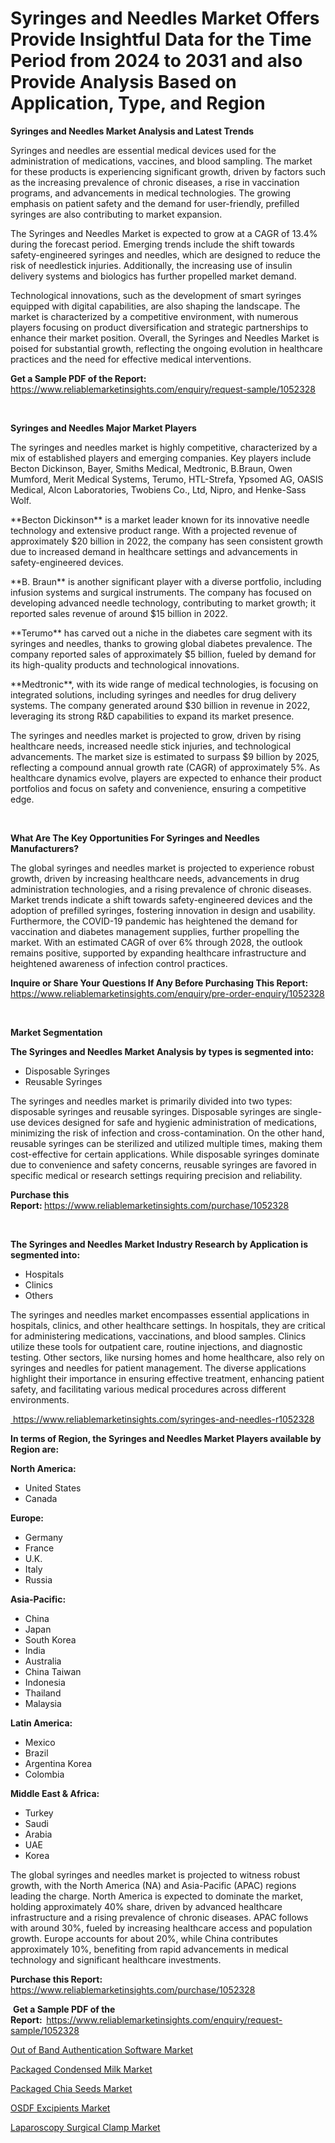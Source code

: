 <p><h1>Syringes and Needles Market Offers Provide Insightful Data for the Time Period from 2024 to 2031 and also Provide Analysis Based on Application, Type, and Region</h1></p><p><strong>Syringes and Needles Market Analysis and Latest Trends</strong></p>
<p><p>Syringes and needles are essential medical devices used for the administration of medications, vaccines, and blood sampling. The market for these products is experiencing significant growth, driven by factors such as the increasing prevalence of chronic diseases, a rise in vaccination programs, and advancements in medical technologies. The growing emphasis on patient safety and the demand for user-friendly, prefilled syringes are also contributing to market expansion.</p><p>The Syringes and Needles Market is expected to grow at a CAGR of 13.4% during the forecast period. Emerging trends include the shift towards safety-engineered syringes and needles, which are designed to reduce the risk of needlestick injuries. Additionally, the increasing use of insulin delivery systems and biologics has further propelled market demand.</p><p>Technological innovations, such as the development of smart syringes equipped with digital capabilities, are also shaping the landscape. The market is characterized by a competitive environment, with numerous players focusing on product diversification and strategic partnerships to enhance their market position. Overall, the Syringes and Needles Market is poised for substantial growth, reflecting the ongoing evolution in healthcare practices and the need for effective medical interventions.</p></p>
<p><strong>Get a Sample PDF of the Report:&nbsp;</strong> <a href="https://www.reliablemarketinsights.com/enquiry/request-sample/1052328?utm_campaign=1549&utm_medium=2&utm_source=Github&utm_content=ia&utm_term=14102024&utm_id=syringes-and-needles">https://www.reliablemarketinsights.com/enquiry/request-sample/1052328</a></p>
<p>&nbsp;</p>
<p><strong>Syringes and Needles Major Market Players</strong></p>
<p><p>The syringes and needles market is highly competitive, characterized by a mix of established players and emerging companies. Key players include Becton Dickinson, Bayer, Smiths Medical, Medtronic, B.Braun, Owen Mumford, Merit Medical Systems, Terumo, HTL-Strefa, Ypsomed AG, OASIS Medical, Alcon Laboratories, Twobiens Co., Ltd, Nipro, and Henke-Sass Wolf.</p><p>**Becton Dickinson** is a market leader known for its innovative needle technology and extensive product range. With a projected revenue of approximately $20 billion in 2022, the company has seen consistent growth due to increased demand in healthcare settings and advancements in safety-engineered devices.</p><p>**B. Braun** is another significant player with a diverse portfolio, including infusion systems and surgical instruments. The company has focused on developing advanced needle technology, contributing to market growth; it reported sales revenue of around $15 billion in 2022.</p><p>**Terumo** has carved out a niche in the diabetes care segment with its syringes and needles, thanks to growing global diabetes prevalence. The company reported sales of approximately $5 billion, fueled by demand for its high-quality products and technological innovations.</p><p>**Medtronic**, with its wide range of medical technologies, is focusing on integrated solutions, including syringes and needles for drug delivery systems. The company generated around $30 billion in revenue in 2022, leveraging its strong R&D capabilities to expand its market presence.</p><p>The syringes and needles market is projected to grow, driven by rising healthcare needs, increased needle stick injuries, and technological advancements. The market size is estimated to surpass $9 billion by 2025, reflecting a compound annual growth rate (CAGR) of approximately 5%. As healthcare dynamics evolve, players are expected to enhance their product portfolios and focus on safety and convenience, ensuring a competitive edge.</p></p>
<p>&nbsp;</p>
<p><strong>What Are The Key Opportunities For Syringes and Needles Manufacturers?</strong></p>
<p><p>The global syringes and needles market is projected to experience robust growth, driven by increasing healthcare needs, advancements in drug administration technologies, and a rising prevalence of chronic diseases. Market trends indicate a shift towards safety-engineered devices and the adoption of prefilled syringes, fostering innovation in design and usability. Furthermore, the COVID-19 pandemic has heightened the demand for vaccination and diabetes management supplies, further propelling the market. With an estimated CAGR of over 6% through 2028, the outlook remains positive, supported by expanding healthcare infrastructure and heightened awareness of infection control practices.</p></p>
<p><strong>Inquire or Share Your Questions If Any Before Purchasing This Report:</strong> <a href="https://www.reliablemarketinsights.com/enquiry/pre-order-enquiry/1052328?utm_campaign=1549&utm_medium=2&utm_source=Github&utm_content=ia&utm_term=14102024&utm_id=syringes-and-needles">https://www.reliablemarketinsights.com/enquiry/pre-order-enquiry/1052328</a></p>
<p>&nbsp;</p>
<p><strong>Market Segmentation</strong></p>
<p><strong>The Syringes and Needles Market Analysis by types is segmented into:</strong></p>
<p><ul><li>Disposable Syringes</li><li>Reusable Syringes</li></ul></p>
<p><p>The syringes and needles market is primarily divided into two types: disposable syringes and reusable syringes. Disposable syringes are single-use devices designed for safe and hygienic administration of medications, minimizing the risk of infection and cross-contamination. On the other hand, reusable syringes can be sterilized and utilized multiple times, making them cost-effective for certain applications. While disposable syringes dominate due to convenience and safety concerns, reusable syringes are favored in specific medical or research settings requiring precision and reliability.</p></p>
<p><strong>Purchase this Report:&nbsp;</strong><a href="https://www.reliablemarketinsights.com/purchase/1052328?utm_campaign=1549&utm_medium=2&utm_source=Github&utm_content=ia&utm_term=14102024&utm_id=syringes-and-needles">https://www.reliablemarketinsights.com/purchase/1052328</a></p>
<p>&nbsp;</p>
<p><strong>The Syringes and Needles Market Industry Research by Application is segmented into:</strong></p>
<p><ul><li>Hospitals</li><li>Clinics</li><li>Others</li></ul></p>
<p><p>The syringes and needles market encompasses essential applications in hospitals, clinics, and other healthcare settings. In hospitals, they are critical for administering medications, vaccinations, and blood samples. Clinics utilize these tools for outpatient care, routine injections, and diagnostic testing. Other sectors, like nursing homes and home healthcare, also rely on syringes and needles for patient management. The diverse applications highlight their importance in ensuring effective treatment, enhancing patient safety, and facilitating various medical procedures across different environments.</p></p>
<p><a href="https://www.reliablemarketinsights.com/syringes-and-needles-r1052328?utm_campaign=1549&utm_medium=2&utm_source=Github&utm_content=ia&utm_term=14102024&utm_id=syringes-and-needles">&nbsp;https://www.reliablemarketinsights.com/syringes-and-needles-r1052328</a></p>
<p><strong>In terms of Region, the Syringes and Needles Market Players available by Region are:</strong></p>
<p>
    <p> <strong> North America: </strong>
        <ul>
            <li>United States</li>
            <li>Canada</li>
        </ul>
        </p> 
    <p> <strong> Europe: </strong>
        <ul>
            <li>Germany</li>
            <li>France</li>
            <li>U.K.</li>
            <li>Italy</li>
            <li>Russia</li>
        </ul>
        </p> 
    <p> <strong> Asia-Pacific: </strong>
        <ul>
            <li>China</li>
            <li>Japan</li>
            <li>South Korea</li>
            <li>India</li>
            <li>Australia</li>
            <li>China Taiwan</li>
            <li>Indonesia</li>
            <li>Thailand</li>
            <li>Malaysia</li>
        </ul>
        </p> 
    <p> <strong> Latin America: </strong>
        <ul>
            <li>Mexico</li>
            <li>Brazil</li>
            <li>Argentina Korea</li>
            <li>Colombia</li>
        </ul>
        </p> 
    <p> <strong> Middle East & Africa: </strong>
        <ul>
            <li>Turkey</li>
            <li>Saudi</li>
            <li>Arabia</li>
            <li>UAE</li>
            <li>Korea</li>
        </ul>
    </p>
    </p>
<p><p>The global syringes and needles market is projected to witness robust growth, with the North America (NA) and Asia-Pacific (APAC) regions leading the charge. North America is expected to dominate the market, holding approximately 40% share, driven by advanced healthcare infrastructure and a rising prevalence of chronic diseases. APAC follows with around 30%, fueled by increasing healthcare access and population growth. Europe accounts for about 20%, while China contributes approximately 10%, benefiting from rapid advancements in medical technology and significant healthcare investments.</p></p>
<p><strong>Purchase this Report: </strong><a href="https://www.reliablemarketinsights.com/purchase/1052328?utm_campaign=1549&utm_medium=2&utm_source=Github&utm_content=ia&utm_term=14102024&utm_id=syringes-and-needles">https://www.reliablemarketinsights.com/purchase/1052328</a></p>
<p>&nbsp;<strong>Get a Sample PDF of the Report:&nbsp;&nbsp;</strong><a href="https://www.reliablemarketinsights.com/enquiry/request-sample/1052328?utm_campaign=1549&utm_medium=2&utm_source=Github&utm_content=ia&utm_term=14102024&utm_id=syringes-and-needles">https://www.reliablemarketinsights.com/enquiry/request-sample/1052328</a></p>
<p><strong></strong></p>
<p><p><a href="https://www.linkedin.com/pulse/out-band-authentication-software-market-transformation-ah4oc?utm_campaign=1549&utm_medium=2&utm_source=Github&utm_content=ia&utm_term=14102024&utm_id=syringes-and-needles">Out of Band Authentication Software Market</a></p><p><a href="https://www.linkedin.com/pulse/key-drivers-packaged-condensed-milk-market-trends-future-gbmje?utm_campaign=1549&utm_medium=2&utm_source=Github&utm_content=ia&utm_term=14102024&utm_id=syringes-and-needles">Packaged Condensed Milk Market</a></p><p><a href="https://www.linkedin.com/pulse/comprehensive-packaged-chia-seeds-market-report-regional-analysis-yxfic?utm_campaign=1549&utm_medium=2&utm_source=Github&utm_content=ia&utm_term=14102024&utm_id=syringes-and-needles">Packaged Chia Seeds Market</a></p><p><a href="https://www.linkedin.com/pulse/osdf-excipients-market-research-report-exploring-size-revenue-ahkzc?utm_campaign=1549&utm_medium=2&utm_source=Github&utm_content=ia&utm_term=14102024&utm_id=syringes-and-needles">OSDF Excipients Market</a></p><p><a href="https://github.com/mahnoor2003/Market-Research-Report-List-6/blob/main/laparoscopy-surgical-clamp-market.md?utm_campaign=1549&utm_medium=2&utm_source=Github&utm_content=ia&utm_term=14102024&utm_id=syringes-and-needles">Laparoscopy Surgical Clamp Market</a></p></p>